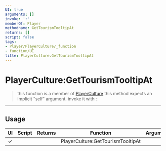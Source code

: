 ```yaml
---
UI: true
arguments: []
invoke: ':'
memberOf: Player
methodname: GetTourismTooltipAt
returns: []
script: false
tags:
- Player/PlayerCulture/_function
- function/UI
title: PlayerCulture.GetTourismTooltipAt
---
```

# PlayerCulture:GetTourismTooltipAt
> this function is a member of [PlayerCulture](civ-6/lua/PlayerCulture.md)
> this method expects an implicit "self" argument. invoke it with `:`
-----
## Usage
|  UI | Script | Returns | Function | Arguments |
|:---:|:------:|-------:|:--------:|:---------|
|✓| ||PlayerCulture:GetTourismTooltipAt||
